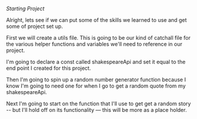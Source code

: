 *Starting Project*

Alright, lets see if we can put some of the skills we learned to use and get some of project set up.

First we will create a utils file. This is going to be our kind of catchall file for the various helper functions and variables we'll need to reference in our project.

I'm going to declare a const called shakespeareApi and set it equal to the end point I created for this project.

Then I'm going to spin up a random number generator function because I know I'm going to need one for when I go to get a random quote from my shakespeareApi.

Next I'm going to start on the function that I'll use to get get a random story -- but I'll hold off on its functionality –– this will be more as a place holder.
